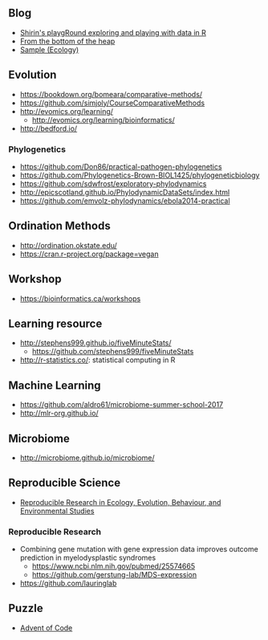 ## Blog

+ [Shirin's playgRound exploring and playing with data in R](https://shiring.github.io/)
+ [From the bottom of the heap](https://www.fromthebottomoftheheap.net/)
+ [Sample (Ecology)](https://jonlefcheck.net/)

## Evolution

+ <https://bookdown.org/bomeara/comparative-methods/>
+ <https://github.com/simjoly/CourseComparativeMethods>
+ <http://evomics.org/learning/>
    - <http://evomics.org/learning/bioinformatics/>
+ <http://bedford.io/>

### Phylogenetics

+ <https://github.com/Don86/practical-pathogen-phylogenetics>
+ <https://github.com/Phylogenetics-Brown-BIOL1425/phylogeneticbiology>
+ <https://github.com/sdwfrost/exploratory-phylodynamics>
+ <http://epicscotland.github.io/PhylodynamicDataSets/index.html>
+ <https://github.com/emvolz-phylodynamics/ebola2014-practical>


## Ordination Methods

+ <http://ordination.okstate.edu/>
+ <https://cran.r-project.org/package=vegan>

## Workshop

+ <https://bioinformatics.ca/workshops>

## Learning resource

+ <http://stephens999.github.io/fiveMinuteStats/>
	- <https://github.com/stephens999/fiveMinuteStats>
+ <http://r-statistics.co/>: statistical computing in R

## Machine Learning

+ <https://github.com/aldro61/microbiome-summer-school-2017>
+ <http://mlr-org.github.io/>


## Microbiome

+ <http://microbiome.github.io/microbiome/>

## Reproducible Science

+ [Reproducible Research in Ecology, Evolution, Behaviour, and Environmental Studies](https://github.com/opetchey/RREEBES)

### Reproducible Research

+ Combining gene mutation with gene expression data improves outcome prediction
  in myelodysplastic syndromes
  - <https://www.ncbi.nlm.nih.gov/pubmed/25574665>
  - <https://github.com/gerstung-lab/MDS-expression>
+ <https://github.com/lauringlab>  

## Puzzle

+ [Advent of Code](https://adventofcode.com/)
